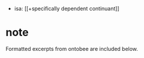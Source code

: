 - isa: [[+specifically dependent continuant]]

# note
Formatted excerpts from ontobee are included below.

